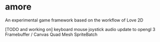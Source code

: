 # amore

An experimental game framework based on the workflow of Love 2D

[TODO and working on]
keyboard
mouse
joystick
audio
update to opengl 3
Framebuffer / Canvas
Quad
Mesh
SpriteBatch


